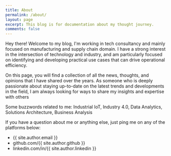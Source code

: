 ```yaml
---
title: About
permalink: /about/
layout: page
excerpt: This blog is for documentation about my thought journey.
comments: false
---
```


Hey there! Welcome to my blog, I'm working in tech consultancy and mainly focused on manufacturing and supply chain domain. I have a strong interest in the intersection of technology and industry, and am particularly focused on identifying and developing practical use cases that can drive operational efficiency.

On this page, you will find a collection of all the news, thoughts, and opinions that I have shared over the years. As someone who is deeply passionate about staying up-to-date on the latest trends and developments in the field, I am always looking for ways to share my insights and expertise with others

Some buzzwords related to me:
Industrial IoT, Industry 4.0, Data Analytics, Solutions Architecture, Business Analysis

If you have a question about me or anything else, just ping me on any of the platforms below:

- {{ site.author.email }}
- github.com/{{ site.author.github }}
- linkedin.com/in/{{ site.author.linkedin }}
